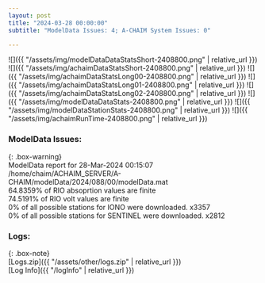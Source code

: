 ```yaml
---
layout: post
title: "2024-03-28 00:00:00"
subtitle: "ModelData Issues: 4; A-CHAIM System Issues: 0"

---
```


![]({{ "/assets/img/modelDataDataStatsShort-2408800.png" | relative_url }})
![]({{ "/assets/img/achaimDataStatsShort-2408800.png" | relative_url }})
![]({{ "/assets/img/achaimDataStatsLong00-2408800.png" | relative_url }})
![]({{ "/assets/img/achaimDataStatsLong01-2408800.png" | relative_url }})
![]({{ "/assets/img/achaimDataStatsLong02-2408800.png" | relative_url }})
![]({{ "/assets/img/modelDataDataStats-2408800.png" | relative_url }})
![]({{ "/assets/img/modelDataStationStats-2408800.png" | relative_url }})
![]({{ "/assets/img/achaimRunTime-2408800.png" | relative_url }})


### ModelData Issues:  
  
{: .box-warning}  
 ModelData report for 28-Mar-2024 00:15:07   
 /home/chaim/ACHAIM_SERVER/A-CHAIM/modelData/2024/088/00/modelData.mat   
 64.8359% of RIO absoprtion values are finite   
 74.5191% of RIO volt values are finite   
 0% of all possible stations for IONO were downloaded. x3357   
 0% of all possible stations for SENTINEL were downloaded. x2812   
  


### Logs:  
  
{: .box-note}  
[Logs.zip]({{ "/assets/other/logs.zip" | relative_url }})  
[Log Info]({{ "/logInfo" | relative_url }})  
